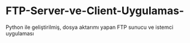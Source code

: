 # FTP-Server-ve-Client-Uygulamas-
Python ile geliştirilmiş, dosya aktarımı yapan FTP sunucu ve istemci uygulaması
